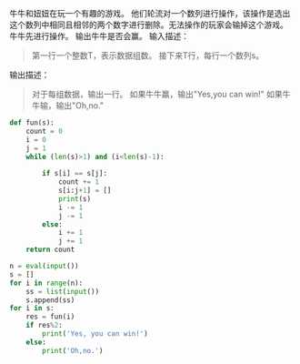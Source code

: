 牛牛和妞妞在玩一个有趣的游戏。
他们轮流对一个数列进行操作，该操作是选出这个数列中相同且相邻的两个数字进行删除。无法操作的玩家会输掉这个游戏。
牛牛先进行操作。
输出牛牛是否会赢。
输入描述：
> 第一行一个整数T，表示数据组数。
> 接下来T行，每行一个数列s。
  
 输出描述：
 > 对于每组数据，输出一行。
 > 如果牛牛赢，输出"Yes,you can win!"
> 如果牛牛输，输出"Oh,no."

```python
def fun(s):
    count = 0
    i = 0
    j = 1
    while (len(s)>1) and (i<len(s)-1):
        
        if s[i] == s[j]:
            count += 1
            s[i:j+1] = []
            print(s)
            i -= 1
            j -= 1
        else:
            i += 1
            j += 1
    return count

n = eval(input())
s = []
for i in range(n):
    ss = list(input())
    s.append(ss)
for i in s:
    res = fun(i)
    if res%2:
        print('Yes, you can win!')
    else:
        print('Oh,no.')
```

